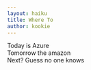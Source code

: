 ```yaml
---
layout: haiku
title: Where To
author: kookie
---
```


Today is Azure<br>
Tomorrow the amazon<br>
Next? Guess no one knows<br>